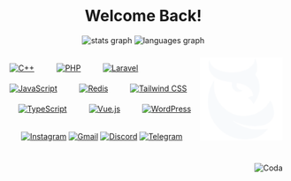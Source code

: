 <br clear="both">

<h1 align="center">Welcome Back!</h1>
<div align="center">
  <img
    src="https://github-readme-stats.vercel.app/api?username=Coda9X&hide_title=true&hide_rank=true&show_icons=true&include_all_commits=true&count_private=true&disable_animations=false&theme=react&locale=en&hide_border=true"
    height="150" alt="stats graph" />
  <img
    src="https://github-readme-stats.vercel.app/api/top-langs?username=Coda9X&locale=en&hide_title=false&layout=compact&card_width=320&langs_count=5&theme=react&hide_border=true"
    height="150" alt="languages graph" />
</div>

###

<img align="right" src="./assets/coda.svg" alt="Coda" height="150" title="Coda">

###

<div align="left">
  <a href="https://www.cplusplus.com/" target="_blank" title="C++"><img style="margin: 10px"
      src="https://profilinator.rishav.dev/skills-assets/cplusplus-original.svg" alt="C++" height="30"></a>
  <img width="12">
  <a href="https://www.php.net/" target="_blank" title="PHP"><img style="margin: 10px"
      src="https://profilinator.rishav.dev/skills-assets/php-original.svg" alt="PHP" height="30"></a>
  <img width="12">
  <a href="https://laravel.com/" target="_blank"><img style="margin: 10px"
      src="https://profilinator.rishav.dev/skills-assets/laravel-plain-wordmark.svg" alt="Laravel" height="30"></a>
  <img width="12">
  <a href="https://www.javascript.com/" target="_blank" title="JavaScript"><img style="margin: 10px"
      src="https://profilinator.rishav.dev/skills-assets/javascript-original.svg" alt="JavaScript" height="30"></a>
  <img width="12">
  <a href="https://redis.io/" target="_blank" title="Redis"><img style="margin: 10px"
      src="https://profilinator.rishav.dev/skills-assets/redis-original-wordmark.svg" alt="Redis" height="30"></a>
  <img width="12">
  <a href="https://www.tailwindcss.com/" target="_blank" title="TailwindCSS"><img style="margin: 10px"
      src="https://profilinator.rishav.dev/skills-assets/tailwindcss.svg" alt="Tailwind CSS" height="30"></a>
  <img width="12">
  <a href="https://www.typescriptlang.org/" target="_blank" title="TypeScript"><img style="margin: 10px"
      src="https://profilinator.rishav.dev/skills-assets/typescript-original.svg" alt="TypeScript" height="30"></a>
  <img width="12">
  <a href="https://vuejs.org/" target="_blank" title="VueJS"><img style="margin: 10px"
      src="https://profilinator.rishav.dev/skills-assets/vuejs-original-wordmark.svg" alt="Vue.js" height="30"></a>
  <img width="12">
  <a href="https://wordpress.com/" target="_blank" title="WordPress"><img style="margin: 10px"
      src="https://profilinator.rishav.dev/skills-assets/wordpress.png" alt="WordPress" height="30"></a>
</div>

###

<div align="center">
  <a href="https://www.instagram.com/_.itscoda" target="_blank"><img alt="Instagram"
      src="https://img.shields.io/badge/Instagram-%23E4405F.svg?style=for-the-badge&logo=Instagram&logoColor=white"
      height="35" alt="Instagram"></a>
  <a href="itscoda9x@gmail.com" target="_blank"><img
      src="https://img.shields.io/static/v1?message=Gmail&logo=gmail&label=&color=D14836&logoColor=white&labelColor=&style=for-the-badge"
      height="35" alt="Gmail"></a>
  <a href="https://discord.com/users/919756168048558120" target="_blank"><img
      src="https://img.shields.io/static/v1?message=Discord&logo=discord&label=&color=7289DA&logoColor=white&labelColor=&style=for-the-badge"
      height="35" alt="Discord"></a>
  <a href="https://t.me/itscoda_ch" target="_blank"><img alt="Telegram"
      src="https://img.shields.io/badge/Telegram-2CA5E0?style=for-the-badge&logo=telegram&logoColor=white" height="35"
      alt="Telegram"></a>
  <!-- <a href="https://github.io/" target="_blank"><img src="https://img.shields.io/static/v1?message=Portfolio&logo=portfolio&label=&color=2E86C1&logoColor=white&labelColor=&style=for-the-badge" height="35" alt="Portfolio"></a> -->
</div>

###

<br clear="both">

<div align="center">
  <img align="right" src="./assets/counter.svg" alt="Coda" title="Coda">
</div>

###
